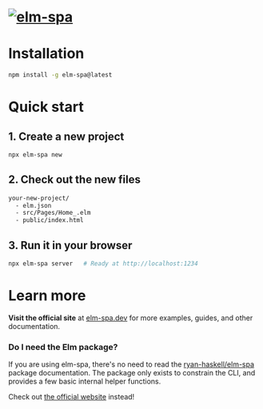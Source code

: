 # [![elm-spa](https://v6.elm-spa.dev/images/rounded-logo-bg.png)](https://elm-spa.dev)

# **Installation**

```bash
npm install -g elm-spa@latest
```

# **Quick start**

## **1. Create a new project**

```bash
npx elm-spa new
```

## **2. Check out the new files**

```bash
your-new-project/
  - elm.json
  - src/Pages/Home_.elm
  - public/index.html
```

## **3. Run it in your browser**

```bash
npx elm-spa server   # Ready at http://localhost:1234
```

# **Learn more**

__Visit the official site__ at [elm-spa.dev](https://elm-spa.dev) for more examples, guides, and other documentation.

### **Do I need the Elm package?**

If you are using elm-spa, there's no need to read the [ryan-haskell/elm-spa](https://package.elm-lang.org/packages/ryan-haskell/elm-spa/latest/) package documentation. The package only exists to constrain the CLI, and provides a few basic internal helper functions. 

Check out [the official website](https://elm-spa.dev) instead!
